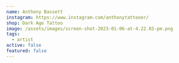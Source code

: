 ```yaml
---
name: Anthony Bassett
instagram: https://www.instagram.com/anthonytattooer/
shop: Dark Age Tattoo
image: /assets/images/screen-shot-2023-01-06-at-4.22.03-pm.png
tags:
  - artist
active: false
featured: false
---
```

